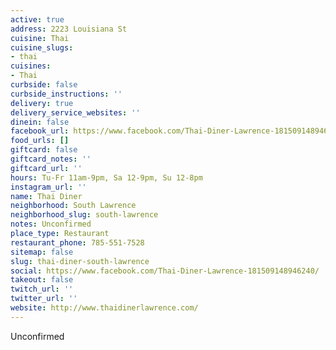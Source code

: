 ```yaml
---
active: true
address: 2223 Louisiana St
cuisine: Thai
cuisine_slugs:
- thai
cuisines:
- Thai
curbside: false
curbside_instructions: ''
delivery: true
delivery_service_websites: ''
dinein: false
facebook_url: https://www.facebook.com/Thai-Diner-Lawrence-181509148946240/
food_urls: []
giftcard: false
giftcard_notes: ''
giftcard_url: ''
hours: Tu-Fr 11am-9pm, Sa 12-9pm, Su 12-8pm
instagram_url: ''
name: Thai Diner
neighborhood: South Lawrence
neighborhood_slug: south-lawrence
notes: Unconfirmed
place_type: Restaurant
restaurant_phone: 785-551-7528
sitemap: false
slug: thai-diner-south-lawrence
social: https://www.facebook.com/Thai-Diner-Lawrence-181509148946240/
takeout: false
twitch_url: ''
twitter_url: ''
website: http://www.thaidinerlawrence.com/
---
```


Unconfirmed